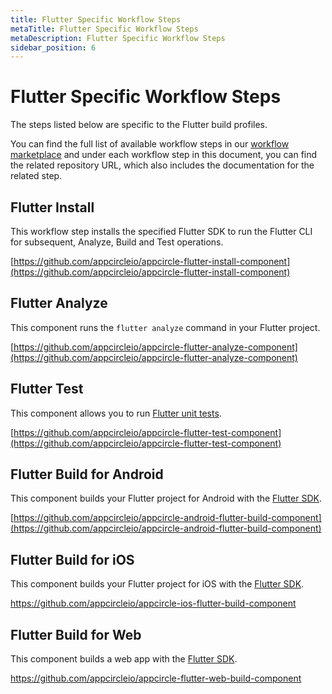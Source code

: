 ```yaml
---
title: Flutter Specific Workflow Steps
metaTitle: Flutter Specific Workflow Steps
metaDescription: Flutter Specific Workflow Steps
sidebar_position: 6
---
```

# Flutter Specific Workflow Steps

The steps listed below are specific to the Flutter build profiles.

You can find the full list of available workflow steps in our [workflow marketplace](https://github.com/appcircleio/appcircle-workflow-components) and under each workflow step in this document, you can find the related repository URL, which also includes the documentation for the related step.

## Flutter Install

This workflow step installs the specified Flutter SDK to run the Flutter CLI for subsequent, Analyze, Build and Test operations.

​[https://github.com/appcircleio/appcircle-flutter-install-component](https://github.com/appcircleio/appcircle-flutter-install-component)​

## Flutter Analyze

This component runs the `flutter analyze` command in your Flutter project.

​[https://github.com/appcircleio/appcircle-flutter-analyze-component](https://github.com/appcircleio/appcircle-flutter-analyze-component)

## Flutter Test

This component allows you to run [Flutter unit tests](https://flutter.dev/docs/cookbook/testing/unit/introduction#run-tests-in-a-terminal).

​[https://github.com/appcircleio/appcircle-flutter-test-component](https://github.com/appcircleio/appcircle-flutter-test-component)

## Flutter Build for Android

This component builds your Flutter project for Android with the [Flutter SDK](https://github.com/flutter/flutter).

​[https://github.com/appcircleio/appcircle-android-flutter-build-component](https://github.com/appcircleio/appcircle-android-flutter-build-component)​

## Flutter Build for iOS

This component builds your Flutter project for iOS with the [Flutter SDK](https://github.com/flutter/flutter).

https://github.com/appcircleio/appcircle-ios-flutter-build-component

## ​Flutter Build for Web

This component builds a web app with the [Flutter SDK](https://flutter.dev/docs/deployment/web#building-the-app-for-release).

https://github.com/appcircleio/appcircle-flutter-web-build-component
